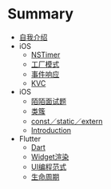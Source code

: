 # Summary
* [自我介绍](README.md)
* iOS
    * [NSTimer](Chapter1/c1.md)
    * [工厂模式](Chapter1/c2.md)
    * [事件响应](Chapter1/c3.md)
    * [KVC](Chapter1/c4.md)
* iOS
    * [陌陌面试题](Chapter2/c1.md)
    * [类簇](Chapter2/c2.md)
    * [const／static／extern](Chapter2/c3.md)
    * [Introduction](Chapter2/c4.md)
* Flutter
    * [Dart](Chapter3/c1.md)
    * [Widget渲染](Chapter3/c2.md)
    * [UI编程范式](Chapter3/c3.md)
    * [生命周期](Chapter3/c4.md)